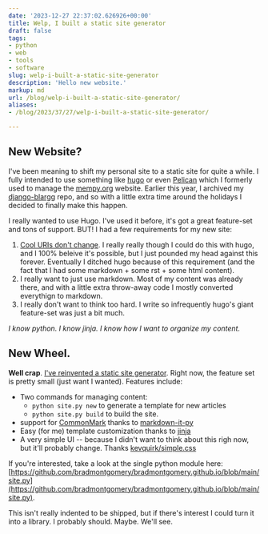 ```yaml
---
date: '2023-12-27 22:37:02.626926+00:00'
title: Welp, I built a static site generator
draft: false
tags:
- python
- web
- tools
- software
slug: welp-i-built-a-static-site-generator
description: 'Hello new website.'
markup: md
url: /blog/welp-i-built-a-static-site-generator/
aliases:
- /blog/2023/37/27/welp-i-built-a-static-site-generator/

---
```


## New Website?

I've been meaning to shift my personal site to a static site for quite a while. I fully intended to use something like
[hugo](https://gohugo.io/) or even [Pelican](https://getpelican.com/) which I formerly used to manage the
[mempy.org](https://mempy.org) website. Earlier this year, I archived my
[django-blargg](https://github.com/bradmontgomery/django-blargg) repo, and so with a little extra time around the
holidays I decided to finally make this happen.

I really wanted to use Hugo. I've used it before, it's got a great feature-set and tons of support. BUT! I had a few
requirements for my new site:

1. [Cool URIs don't change](https://www.w3.org/Provider/Style/URI). I really really though I could do this with hugo,
   and I 100% beleive it's possible, but I just pounded my head against this forever. Eventually I ditched hugo because
   of this requirement (and the fact that I had some markdown + some rst + some html content).
2. I really want to just use markdown. Most of my content was already there, and with a little extra throw-away code I
   mostly converted everythign to markdown.
3. I really don't want to think too hard. I write so infrequently hugo's giant feature-set was just a bit much.


*I know python. I know jinja. I know how I want to organize my content.*


## New Wheel.

**Well crap**. [I've reinvented a static site generator](https://github.com/bradmontgomery/bradmontgomery.github.io/pull/1).
Right now, the feature set is pretty small (just want I wanted). Features include:

- Two commands for managing content:
    - `python site.py new` to generate a template for new articles
    - `python site.py build` to build the site.
- support for [CommonMark](https://commonmark.org/) thanks to [markdown-it-py](https://github.com/executablebooks/markdown-it-py)
- Easy (for me) template customization thanks to [jinja](https://jinja.palletsprojects.com/en/3.1.x/)
- A very simple UI -- because I didn't want to think about this righ now, but it'll probably change. Thanks [kevquirk/simple.css](https://github.com/kevquirk/simple.css)


If you're interested, take a look at the single python module here: [https://github.com/bradmontgomery/bradmontgomery.github.io/blob/main/site.py](https://github.com/bradmontgomery/bradmontgomery.github.io/blob/main/site.py).

This isn't really indented to be shipped, but if there's interest I could turn it into a library. I probably should. Maybe. We'll see.

